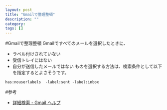 ```yaml
---
layout: post
title: "Gmailで整理整頓"
description: ""
category: 
tags: []
---
```

#Gmailで整理整頓
Gmailですべてのメールを選択したときに、
- ラベル付けされていない
- 受信トレイにはない
- 自分が送信したメールではない
ものを選択する方法は、検索条件として以下を指定するとよさそうです。

```
has:nouserlabels  -label:sent -label:inbox
```

#参考
- [詳細検索 - Gmail ヘルプ](https://support.google.com/mail/answer/7190?hl=ja)







